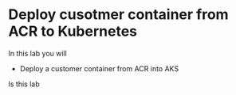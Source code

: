 # Deploy cusotmer container from ACR to Kubernetes 
In this lab you will 
 - Deploy a customer container from ACR into AKS  
 

Is this lab 